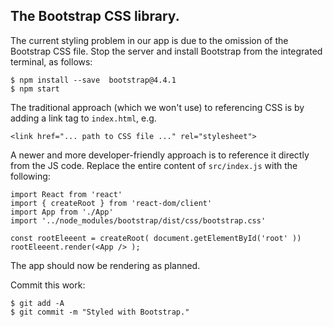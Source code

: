 ## The Bootstrap CSS library.

The current styling problem in our app is due to the omission of the Bootstrap CSS file. Stop the server and install Bootstrap from the integrated terminal, as follows:
~~~
$ npm install --save  bootstrap@4.4.1
$ npm start
~~~
The traditional approach (which we won't use) to referencing CSS is by adding a link tag to `index.html`, e.g.
~~~
<link href="... path to CSS file ..." rel="stylesheet">
~~~
A newer and more developer-friendly approach is to reference it directly from the JS code. Replace the entire content of `src/index.js` with the following:
~~~
import React from 'react'
import { createRoot } from 'react-dom/client'
import App from './App'
import '../node_modules/bootstrap/dist/css/bootstrap.css'

const rootEleeent = createRoot( document.getElementById('root' ))
rootEleeent.render(<App /> );
~~~

The app should now be rendering as planned. 

Commit this work:
~~~
$ git add -A
$ git commit -m "Styled with Bootstrap."
~~~